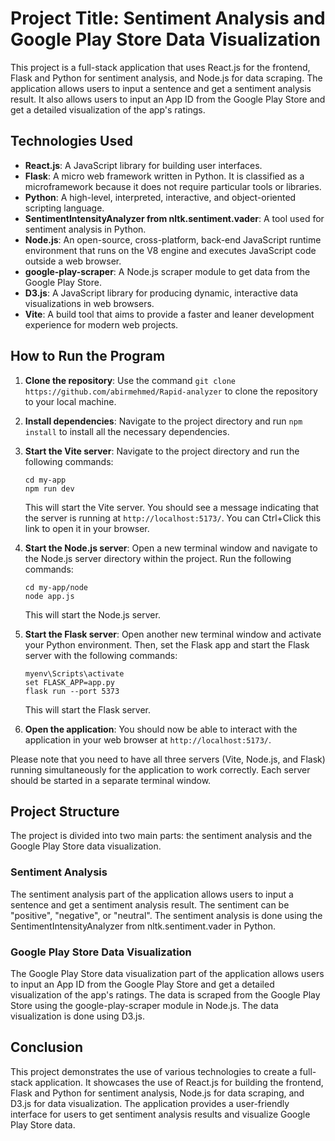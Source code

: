 # Project Title: Sentiment Analysis and Google Play Store Data Visualization

This project is a full-stack application that uses React.js for the frontend, Flask and Python for sentiment analysis, and Node.js for data scraping. The application allows users to input a sentence and get a sentiment analysis result. It also allows users to input an App ID from the Google Play Store and get a detailed visualization of the app's ratings.

## Technologies Used

- **React.js**: A JavaScript library for building user interfaces.
- **Flask**: A micro web framework written in Python. It is classified as a microframework because it does not require particular tools or libraries.
- **Python**: A high-level, interpreted, interactive, and object-oriented scripting language.
- **SentimentIntensityAnalyzer from nltk.sentiment.vader**: A tool used for sentiment analysis in Python.
- **Node.js**: An open-source, cross-platform, back-end JavaScript runtime environment that runs on the V8 engine and executes JavaScript code outside a web browser.
- **google-play-scraper**: A Node.js scraper module to get data from the Google Play Store.
- **D3.js**: A JavaScript library for producing dynamic, interactive data visualizations in web browsers.
- **Vite**: A build tool that aims to provide a faster and leaner development experience for modern web projects.

## How to Run the Program

1. **Clone the repository**: Use the command `git clone https://github.com/abirmehmed/Rapid-analyzer` to clone the repository to your local machine.

2. **Install dependencies**: Navigate to the project directory and run `npm install` to install all the necessary dependencies.

3. **Start the Vite server**: Navigate to the project directory and run the following commands:

   ```
   cd my-app
   npm run dev
   ```

   This will start the Vite server. You should see a message indicating that the server is running at `http://localhost:5173/`. You can Ctrl+Click this link to open it in your browser.

4. **Start the Node.js server**: Open a new terminal window and navigate to the Node.js server directory within the project. Run the following commands:

   ```
   cd my-app/node
   node app.js
   ```

   This will start the Node.js server.

5. **Start the Flask server**: Open another new terminal window and activate your Python environment. Then, set the Flask app and start the Flask server with the following commands:

   ```
   myenv\Scripts\activate
   set FLASK_APP=app.py
   flask run --port 5373
   ```

   This will start the Flask server.

6. **Open the application**: You should now be able to interact with the application in your web browser at `http://localhost:5173/`.

Please note that you need to have all three servers (Vite, Node.js, and Flask) running simultaneously for the application to work correctly. Each server should be started in a separate terminal window.

## Project Structure

The project is divided into two main parts: the sentiment analysis and the Google Play Store data visualization.

### Sentiment Analysis

The sentiment analysis part of the application allows users to input a sentence and get a sentiment analysis result. The sentiment can be "positive", "negative", or "neutral". The sentiment analysis is done using the SentimentIntensityAnalyzer from nltk.sentiment.vader in Python.

### Google Play Store Data Visualization

The Google Play Store data visualization part of the application allows users to input an App ID from the Google Play Store and get a detailed visualization of the app's ratings. The data is scraped from the Google Play Store using the google-play-scraper module in Node.js. The data visualization is done using D3.js.

## Conclusion

This project demonstrates the use of various technologies to create a full-stack application. It showcases the use of React.js for building the frontend, Flask and Python for sentiment analysis, Node.js for data scraping, and D3.js for data visualization. The application provides a user-friendly interface for users to get sentiment analysis results and visualize Google Play Store data.